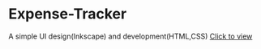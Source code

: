 # Expense-Tracker
A simple UI design(Inkscape) and development(HTML,CSS)
[Click to view](https://f4r105.github.io/Expense-Tracker/)
